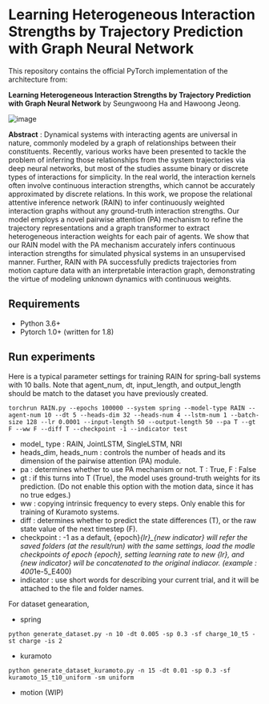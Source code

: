 # Learning Heterogeneous Interaction Strengths by Trajectory Prediction with Graph Neural Network

This repository contains the official PyTorch implementation of the architecture from:

**Learning Heterogeneous Interaction Strengths by Trajectory Prediction with Graph Neural Network**
by Seungwoong Ha and Hawoong Jeong.

![image](https://user-images.githubusercontent.com/58059577/187023302-464a0805-947f-49dd-8d93-7c45a8d26a04.png)

**Abstract** : Dynamical systems with interacting agents are universal in nature, commonly modeled by a graph of relationships between their constituents. Recently, various works have been presented to tackle the problem of inferring those relationships from the system trajectories via deep neural networks, but most of the studies assume binary or discrete types of interactions for simplicity. In the real world, the interaction kernels often involve continuous interaction strengths, which cannot be accurately approximated by discrete relations. In this work, we propose the relational attentive inference network (RAIN) to infer continuously weighted interaction graphs without any ground-truth interaction strengths. Our model employs a novel pairwise attention (PA) mechanism to refine the trajectory representations and a graph transformer to extract heterogeneous interaction weights for each pair of agents. We show that our RAIN model with the PA mechanism accurately infers continuous interaction strengths for simulated physical systems in an unsupervised manner. Further, RAIN with PA successfully predicts trajectories from motion capture data with an interpretable interaction graph, demonstrating the virtue of modeling unknown dynamics with continuous weights.

## Requirements
- Python 3.6+
- Pytorch 1.0+ (written for 1.8)

## Run experiments
Here is a typical parameter settings for training RAIN for spring-ball systems with 10 balls.  Note that agent_num, dt, input_length, and output_length should be match to the dataset you have previously created.
```
torchrun RAIN.py --epochs 100000 --system spring --model-type RAIN --agent-num 10 --dt 5 --heads-dim 32 --heads-num 4 --lstm-num 1 --batch-size 128 --lr 0.0001 --input-length 50 --output-length 50 --pa T --gt F --ww F --diff T --checkpoint -1 --indicator test 
```

* model_ type : RAIN, JointLSTM, SingleLSTM, NRI
* heads_dim, heads_num : controls the number of heads and its dimension of the pairwise attention (PA) module.
* pa : determines whether to use PA mechanism or not. T : True, F : False
* gt : if this turns into T (True), the model uses ground-truth weights for its prediction. (Do not enable this option with the motion data, since it has no true edges.)
* ww : copying intrinsic frequency to every steps. Only enable this for training of Kuramoto systems.
* diff : determines whether to predict the state differences (T), or the raw state value of the next timestep (F).
* checkpoint : -1 as a default, {epoch}*{lr}_{new indicator} will refer the saved folders (at the result/run) with the same settings, load the modle checkpoints of epoch {epoch}, setting learning rate to new {lr}, and {new indicator} will be concatenated to the original indiacor. (example : 400*1e-5_E400)
* indicator : use short words for describing your current trial, and it will be attached to the file and folder names.

For dataset genearation,
* spring
```
python generate_dataset.py -n 10 -dt 0.005 -sp 0.3 -sf charge_10_t5 -st charge -is 2
```
* kuramoto
```
python generate_dataset_kuramoto.py -n 15 -dt 0.01 -sp 0.3 -sf kuramoto_15_t10_uniform -sm uniform
```
* motion 
(WIP)
